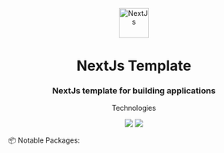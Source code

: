 <p align="center">
  <a href="https://nextjs.org/">
    <img alt="NextJs" src="https://upload.wikimedia.org/wikipedia/commons/thumb/8/8e/Nextjs-logo.svg/800px-Nextjs-logo.svg.png" width="60" />
  </a>
</p>
<h1 align="center">
  NextJs Template
</h1>
<h3 align="center">NextJs template for building applications</h3>
<p align="center">Technologies</p>
<p align="center">
  <img src="https://img.shields.io/badge/-TypeScript-3178C6?logo=TypeScript&logoColor=ffffff&style=for-the-badge&labelColor=3178C6" />
  <img src="https://img.shields.io/badge/-Nextjs-000000?style=for-the-badge&labelColor=000000" />
</p>

<p>📦 Notable Packages: </p>
